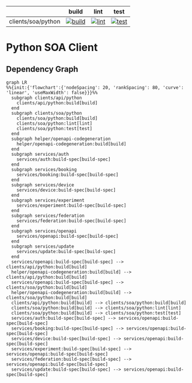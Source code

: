 [//]: # ({{print badges}})

|     | build | lint | test |
| --- | --- | --- | --- |
| clients/soa/python |  [![build](https://ci.goldi-labs.de/crosslab/authentication_service_tests/clients/soa/python/dist/build.badge)](https://ci.goldi-labs.de/crosslab/authentication_service_tests/clients/soa/python/dist/build.log) | [![lint](https://ci.goldi-labs.de/crosslab/authentication_service_tests/clients/soa/python/dist/lint.badge)](https://ci.goldi-labs.de/crosslab/authentication_service_tests/clients/soa/python/dist/lint.log) | [![test](https://ci.goldi-labs.de/crosslab/authentication_service_tests/clients/soa/python/dist/test.badge)](https://ci.goldi-labs.de/crosslab/authentication_service_tests/clients/soa/python/dist/test.log) |

[//]: # ({{end}})
# Python SOA Client

## Dependency Graph
[//]: # ({{print dependency graph}})
```mermaid
graph LR
%%{init:{'flowchart':{'nodeSpacing': 20, 'rankSpacing': 80, 'curve': 'linear', 'useMaxWidth': false}}}%%
  subgraph clients/api/python
    clients/api/python:build[build]
  end
  subgraph clients/soa/python
    clients/soa/python:build[build]
    clients/soa/python:lint[lint]
    clients/soa/python:test[test]
  end
  subgraph helper/openapi-codegeneration
    helper/openapi-codegeneration:build[build]
  end
  subgraph services/auth
    services/auth:build-spec[build-spec]
  end
  subgraph services/booking
    services/booking:build-spec[build-spec]
  end
  subgraph services/device
    services/device:build-spec[build-spec]
  end
  subgraph services/experiment
    services/experiment:build-spec[build-spec]
  end
  subgraph services/federation
    services/federation:build-spec[build-spec]
  end
  subgraph services/openapi
    services/openapi:build-spec[build-spec]
  end
  subgraph services/update
    services/update:build-spec[build-spec]
  end
  services/openapi:build-spec[build-spec] --> clients/api/python:build[build]
  helper/openapi-codegeneration:build[build] --> clients/api/python:build[build]
  services/openapi:build-spec[build-spec] --> clients/soa/python:build[build]
  helper/openapi-codegeneration:build[build] --> clients/soa/python:build[build]
  clients/api/python:build[build] --> clients/soa/python:build[build]
  clients/soa/python:build[build] --> clients/soa/python:lint[lint]
  clients/soa/python:build[build] --> clients/soa/python:test[test]
  services/auth:build-spec[build-spec] --> services/openapi:build-spec[build-spec]
  services/booking:build-spec[build-spec] --> services/openapi:build-spec[build-spec]
  services/device:build-spec[build-spec] --> services/openapi:build-spec[build-spec]
  services/experiment:build-spec[build-spec] --> services/openapi:build-spec[build-spec]
  services/federation:build-spec[build-spec] --> services/openapi:build-spec[build-spec]
  services/update:build-spec[build-spec] --> services/openapi:build-spec[build-spec]
```
[//]: # ({{end}})
